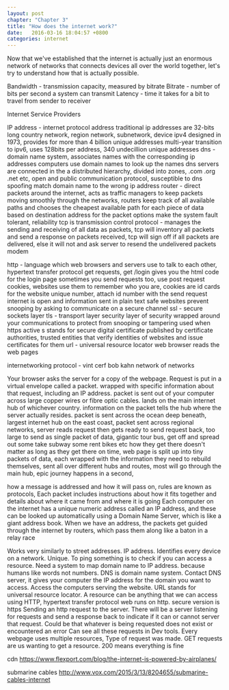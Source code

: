 ```yaml
---
layout: post
chapter: "Chapter 3"
title: "How does the internet work?"
date:   2016-03-16 18:04:57 +0800
categories: internet
---
```

Now that we've established that the internet is actually just an enormous network of networks that connects devices all over the world together, let's try to understand how that is actually possible.
 
Bandwidth - transmission capacity, measured by bitrate
Bitrate - number of bits per second a system can transmit
Latency - time it takes for a bit to travel from sender to receiver

Internet Service Providers

IP address - internet protocol address
traditional ip addresses are 32-bits long 
country network, region network, subnetwork, device
ipv4 designed in 1973, provides for more than 4 billion unique addresses
multi-year transition to ipv6, uses 128bits per address, 340 undecillion unique addresses
dns - domain name system, associates names with the corresponding ip addresses
computers use domain names to look up the names 
dns servers are connected in the a distributed hierarchy, divided into zones, .com .org .net etc, open and public communication protocol, susceptible to dns spoofing match domain name to the wrong ip address 
router - direct packets around the internet, acts as traffic managers to keep packets moving smoothly through the networks, routers keep track of all available paths and chooses the cheapest available path for each piece of data based on destination address for the packet 
options make the system fault tolerant, reliability 
tcp is transmission control protocol - manages the sending and receiving of all data as packets, tcp will inventory all packets and send a response on packets received, tcp will sign off if all packets are delivered, else it will not and ask server to resend the undelivered packets 
modem

http - language which web browsers and servers use to talk to each other, hypertext transfer protocol
get requests, get /login gives you the html code for the login page
sometimes you send requests too, use post request
cookies, websites use them to remember who you are, cookies are id cards for the website unique number, attach id number with the send request
internet is open and information sent in plain text
safe websites prevent snooping by asking to communicate on a secure channel
ssl - secure sockets layer
tls - transport layer security
layer of security wrapped around your communications to protect from snooping or tampering
used when https active s stands for secure
digital certificate published by certificate authorities, trusted entities that verify identities of websites and issue certificates for them
url - universal resource locator 
web browser reads the web pages


internetworking protocol - vint cerf bob kahn
network of networks

Your browser asks the server for a copy of the webpage. Request is put in a virtual envelope called a packet. wrapped with specific information about that request, including an IP address. packet is sent out of your computer across large copper wires or fibre optic cables. lands on the main internet hub of whichever country. information on the packet tells the hub where the server actually resides. packet is sent across the ocean deep beneath, largest internet hub on the east coast, packet sent across regional networks, server reads request then gets ready to send request back, too large to send as single packet of data, gigantic tour bus, get off and spread out some take subway some rent bikes etc how they get there doesn't matter as long as they get there on time, web page is split up into tiny packets of data, each wrapped with the information they need to rebuild themselves, sent all over different hubs and routes, most will go through the main hub, epic journey happens in a second,

how a message is addressed and how it will pass on, rules are known as protocols, Each packet includes instructions about how it fits together and details about
where it came from and where it is going
Each computer on the internet has a unique numeric address called an IP
address, and these can be looked up automatically using a Domain Name
Server, which is like a giant address book.
When we have an address, the packets get guided through the internet by
routers, which pass them along like a baton in a relay race

Works very similarly to street addresses.
IP address. Identifies every device on a network. Unique.
To ping something is to check if you can access a resource.
Need a system to map domain name to IP address. because humans like words not numbers.
DNS is domain name system. Contact DNS server, it gives your computer the IP address for the domain you want to access.
Access the computers serving the website.
URL stands for universal resource locator. A resource can be anything that we can access using HTTP, hypertext transfer protocol
web runs on http. secure version is https
Sending an http request to the server. There will be a server listening for requests and send a response back to indicate if it can or cannot server that request. Could be that whatever is being requested does not exist or encountered an error
Can see all these requests in Dev tools. Every webpage uses multiple resources, Type of request was made.
GET requests are us wanting to get a resource.
200 means everything is fine

cdn
https://www.flexport.com/blog/the-internet-is-powered-by-airplanes/

submarine cables
http://www.vox.com/2015/3/13/8204655/submarine-cables-internet
